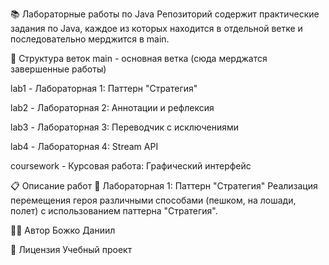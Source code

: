 📚 Лабораторные работы по Java
Репозиторий содержит практические задания по Java, каждое из которых находится в отдельной ветке и последовательно мерджится в main.

🌿 Структура веток
main - основная ветка (сюда мерджатся завершенные работы)

lab1 - Лабораторная 1: Паттерн "Стратегия"

lab2 - Лабораторная 2: Аннотации и рефлексия

lab3 - Лабораторная 3: Переводчик с исключениями

lab4 - Лабораторная 4: Stream API

coursework - Курсовая работа: Графический интерфейс

📋 Описание работ
🔹 Лабораторная 1: Паттерн "Стратегия"
Реализация перемещения героя различными способами (пешком, на лошади, полет) с использованием паттерна "Стратегия".

👨‍💻 Автор
Божко Даниил

📄 Лицензия
Учебный проект
